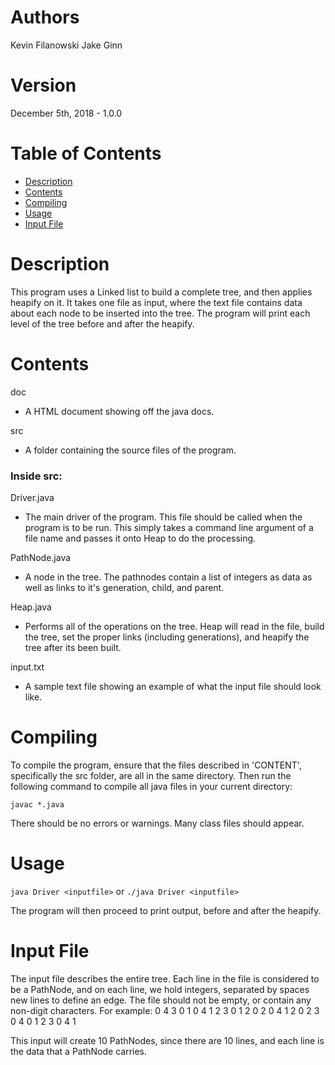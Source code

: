 # Authors
Kevin Filanowski
Jake Ginn

# Version
December 5th, 2018 - 1.0.0

# Table of Contents
* [Description](#description)
* [Contents](#contents)
* [Compiling](#compiling)
* [Usage](#usage)
* [Input File](#input-file)


# Description
This program uses a Linked list to build a complete tree, and then applies heapify on it. It takes one file as input, where the text file contains data about each node to be inserted into the tree. The program will print each level of the tree before and after the heapify.

# Contents
doc
* A HTML document showing off the java docs.

src
* A folder containing the source files of the program.

### Inside src:

Driver.java
* The main driver of the program. This file should be called
when the program is to be run. This simply takes a command line argument 
of a file name and passes it onto Heap to do the processing.

PathNode.java
* A node in the tree. The pathnodes contain a list of integers
as data as well as links to it's generation, child, and parent.

Heap.java
* Performs all of the operations on the tree. Heap will read 
in the file, build the tree, set the proper links (including generations),
and heapify the tree after its been built.

input.txt
* A sample text file showing an example of what the input file
should look like.

# Compiling
To compile the program, ensure that the files described in 'CONTENT',
specifically the src folder, are all in the same directory.
Then run the following command to compile all java files in your current
directory:

```javac *.java```

There should be no errors or warnings. Many class files should appear.

# Usage
```java Driver <inputfile>```
or
```./java Driver <inputfile>```

The program will then proceed to print output, before and after the heapify.

# Input File
The input file describes the entire tree. Each line in the file is considered
to be a PathNode, and on each line, we hold integers, separated by spaces new 
lines to define an edge. The file should not be empty, or contain any 
non-digit characters.
For example: 
0 4 3
0 1
0 4 1 2 3 
0 1 2 
0 2 
0 4 1 2 
0 2 3 
0 4 
0 1 2 3 
0 4 1

This input will create 10 PathNodes, since there are 10 lines, and each line is
the data that a PathNode carries.
